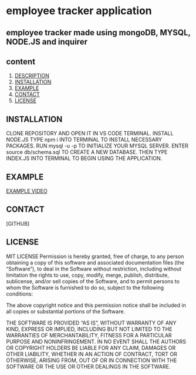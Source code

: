 # employee tracker application

## employee tracker made using mongoDB, MYSQL, NODE.JS and inquirer

## content

1. [DESCRIPTION](#DESCRIPTION)
1. [INSTALLATION](#INSTALLATION)
1. [EXAMPLE](#EXAMPLE)
1. [CONTACT](#CONTACT)
1. [LICENSE](#LICENSE)

## INSTALLATION
CLONE REPOSITORY AND OPEN IT IN VS CODE TERMINAL. INSTALL NODE.JS TYPE npm i INTO TERMINAL TO INSTALL NECESSARY PACKAGES. RUN mysql -u -p TO INITIALIZE YOUR MYSQL SERVER. ENTER source db/schema.sql TO CREATE A NEW DATABASE. THEN TYPE INDEX.JS INTO TERMINAL TO BEGIN USING THE APPLICATION.

## EXAMPLE 
[EXAMPLE VIDEO]()

## CONTACT 
[GITHUB]

## LICENSE 
MIT LICENSE
Permission is hereby granted, free of charge, to any person obtaining a copy of this software and associated documentation files (the “Software”), to deal in the Software without restriction, including without limitation the rights to use, copy, modify, merge, publish, distribute, sublicense, and/or sell copies of the Software, and to permit persons to whom the Software is furnished to do so, subject to the following conditions:

The above copyright notice and this permission notice shall be included in all copies or substantial portions of the Software.

THE SOFTWARE IS PROVIDED “AS IS”, WITHOUT WARRANTY OF ANY KIND, EXPRESS OR IMPLIED, INCLUDING BUT NOT LIMITED TO THE WARRANTIES OF MERCHANTABILITY, FITNESS FOR A PARTICULAR PURPOSE AND NONINFRINGEMENT. IN NO EVENT SHALL THE AUTHORS OR COPYRIGHT HOLDERS BE LIABLE FOR ANY CLAIM, DAMAGES OR OTHER LIABILITY, WHETHER IN AN ACTION OF CONTRACT, TORT OR OTHERWISE, ARISING FROM, OUT OF OR IN CONNECTION WITH THE SOFTWARE OR THE USE OR OTHER DEALINGS IN THE SOFTWARE.